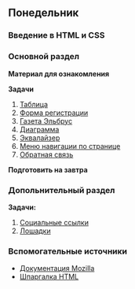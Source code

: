 ## Понедельник


### Введение в HTML и CSS

### Основной раздел


**Материал для ознакомления**


**Задачи**
1. [Таблица](tasks/table.md)
2. [Форма регистрации](tasks/registration.md)
3. [Газета Эльбрус](tasks/newspaper.md)
4. [Диаграмма](tasks/diagramm.md)
5. [Эквалайзер](tasks/equalizer.md)
6. [Меню навигации по странице](tasks/nav_menu.md)
7. [Обратная связь](tasks/feedback.md)


**Подготовить на завтра**


### Допольнительный раздел

**Задачи:**
1. [Социальные ссылки](tasks/social.md)
2. [Лошадки](tasks/horses.md)

### Вспомогательные источники

- [Документация Mozilla](https://developer.mozilla.org/ru/docs/Web/HTML)
- [Шпаргалка HTML](http://www.simplehtmlguide.com/cheatsheet.php)
